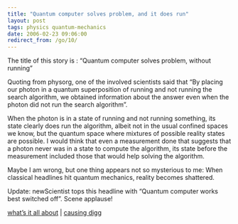 ```yaml
---
title: "Quantum computer solves problem, and it does run"
layout: post
tags: physics quantum-mechanics
date: 2006-02-23 09:06:00
redirect_from: /go/10/
---
```


The title of this story is : “Quantum computer solves problem, without running”

Quoting from physorg, one of the involved scientists said that “By placing our photon in a quantum superposition of running and not running the search algorithm, we obtained information about the answer even when the photon did not run the search algorithm”.

When the photon is in a state of running and not running something, its state clearly does run the algorithm, albeit not in the usual confined spaces we know, but the quantum space where mixtures of possible reality states are possible. I would think that even a measurement done that suggests that a photon never was in a state to compute the algorithm, its state before the measurement included those that would help solving the algorithm.

Maybe I am wrong, but one thing appears not so mysterious to me: When classical headlines hit quantum mechanics, reality becomes shattered.

Update: newScientist tops this headline with “Quantum computer works best switched off”. Scene applause!

[what’s it all about](http://www.physorg.com/news11087.html) | [causing digg](http://digg.com/science/Quantum_computer_solves_problem,_without_running)